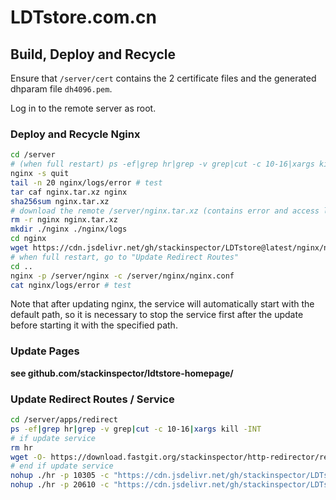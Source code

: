 # LDTstore.com.cn

## Build, Deploy and Recycle

Ensure that `/server/cert` contains the 2 certificate files and the generated dhparam file `dh4096.pem`.

Log in to the remote server as root.

### Deploy and Recycle Nginx

```bash
cd /server
# (when full restart) ps -ef|grep hr|grep -v grep|cut -c 10-16|xargs kill -INT
nginx -s quit
tail -n 20 nginx/logs/error # test
tar caf nginx.tar.xz nginx
sha256sum nginx.tar.xz
# download the remote /server/nginx.tar.xz (contains error and access log)
rm -r nginx nginx.tar.xz
mkdir ./nginx ./nginx/logs
cd nginx
wget https://cdn.jsdelivr.net/gh/stackinspector/LDTstore@latest/nginx/nginx.conf
# when full restart, go to "Update Redirect Routes"
cd ..
nginx -p /server/nginx -c /server/nginx/nginx.conf
cat nginx/logs/error # test
```

Note that after updating nginx, the service will automatically start with the default path, so it is necessary to stop the service first after the update before starting it with the specified path.

### Update Pages

**see github.com/stackinspector/ldtstore-homepage/**

### Update Redirect Routes / Service

```bash
cd /server/apps/redirect
ps -ef|grep hr|grep -v grep|cut -c 10-16|xargs kill -INT
# if update service
rm hr
wget -O- https://download.fastgit.org/stackinspector/http-redirector/releases/download/[version]/http-redirector_[version]_x86_64-unknown-linux-musl.tar.xz | tar xv --lzma
# end if update service
nohup ./hr -p 10305 -c "https://cdn.jsdelivr.net/gh/stackinspector/LDTstore@latest/app/redirect/r" -l "/server/apps/redirect/data/r/" &
nohup ./hr -p 20610 -c "https://cdn.jsdelivr.net/gh/stackinspector/LDTstore@latest/app/redirect/r2" -l "/server/apps/redirect/data/r2/" &
```
